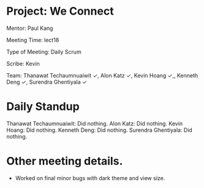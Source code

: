 # Project: We Connect
Mentor: Paul Kang

Meeting Time: lect18

Type of Meeting: Daily Scrum

Scribe: Kevin

Team: Thanawat Techaumnuaiwit ✓, Alon Katz ✓, Kevin Hoang ✓,, Kenneth Deng ✓, Surendra Ghentiyala ✓

# Daily Standup
Thanawat Techaumnuaiwit: Did nothing.
Alon Katz: Did nothing.
Kevin Hoang: Did nothing.
Kenneth Deng: Did nothing.
Surendra Ghentiyala: Did nothing.

# Other meeting details.
- Worked on final minor bugs with dark theme and view size.

